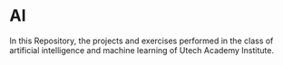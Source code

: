 # AI
In this Repository, the projects and exercises performed in the class of artificial intelligence and machine learning of Utech Academy Institute.
